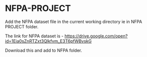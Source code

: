 # NFPA-PROJECT

Add the NFPA dataset file in the current working directory ie in NFPA PROJECT folder.

The link for NFPA dataset is - https://drive.google.com/open?id=1Eia0sZnRTZxt3Qlkfvm_E3T6pfWBvskG

Download this and add to NFPA folder.
